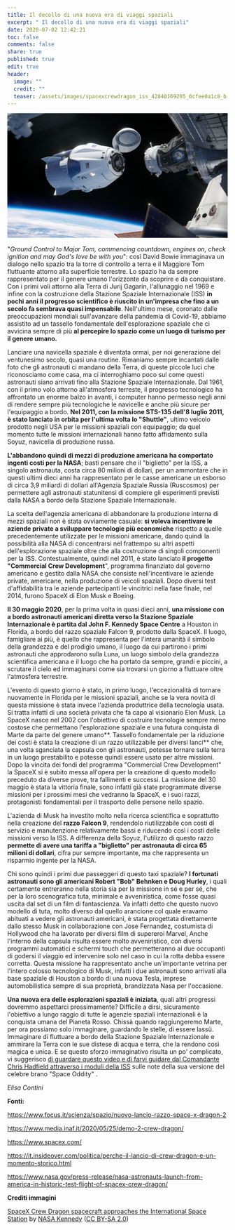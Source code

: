 ```yaml
---
title: Il decollo di una nuova era di viaggi spaziali
excerpt: " Il decollo di una nuova era di viaggi spaziali"
date: 2020-07-02 12:42:21
toc: false
comments: false
share: true
published: true
edit: true
header:
  image: ""
  credit: ""
  teaser: /assets/images/spacexcrewdragon_iss_42840169205_0cfee0a1c8_b.jpg
---
```

![](/assets/images/spacexcrewdragon_iss_42840169205_0cfee0a1c8_b.jpg "SpaceX Crew Dragon spacecraft approaches the International Space Station")

"*Ground Control to Major Tom, commencing countdown, engines on, check ignition and may God's love be with you*": così David Bowie immaginava un dialogo nello spazio tra la torre di controllo a terra e il Maggiore Tom fluttuante attorno alla superficie terrestre. Lo spazio ha da sempre rappresentato per il genere umano l'orizzonte da scoprire e da conquistare. Con i primi voli attorno alla Terra di Jurij Gagarin, l'allunaggio nel 1969 e infine con la costruzione della Stazione Spaziale Internazionale (ISS) **in pochi anni il progresso scientifico è riuscito in un'impresa che fino a un secolo fa sembrava quasi impensabile**. Nell'ultimo mese, coronato dalle preoccupazioni mondiali sull'avanzare della pandemia di Covid-19, abbiamo assistito ad un tassello fondamentale dell'esplorazione spaziale che ci avvicina sempre di più **al percepire lo spazio come un luogo di turismo per il genere umano.** 

Lanciare una navicella spaziale è diventata ormai, per noi generazione del ventunesimo secolo, quasi una routine. Rimaniamo sempre incantati dalle foto che gli astronauti ci mandano della Terra, di queste piccole luci che riconosciamo come casa, ma ci interroghiamo poco sul come questi astronauti siano arrivati fino alla Stazione Spaziale Internazionale. Dal 1961, con il primo volo attorno all'atmosfera terreste, il progresso tecnologico ha affrontato un enorme balzo in avanti, i computer hanno permesso negli anni di rendere sempre più tecnologiche le navicelle e anche più sicure per l'equipaggio a bordo. **Nel 2011, con la missione STS-135 dell'8 luglio 2011, è stato lanciato in orbita per l'ultima volta lo "Shuttle"**, ultimo veicolo prodotto negli USA per le missioni spaziali con equipaggio; da quel momento tutte le missioni internazionali hanno fatto affidamento sulla Soyuz, navicella di produzione russa.

**L'abbandono quindi di mezzi di produzione americana ha comportato ingenti costi per la NASA**; basti pensare che il "biglietto" per la ISS, a singolo astronauta, costa circa 80 milioni di dollari, per un ammontare che in questi ultimi dieci anni ha rappresentato per le casse americane un esborso di circa 3,9 miliardi di dollari all'Agenzia Spaziale Russia (Ruscosmos) per permettere agli astronauti statunitensi di compiere gli esperimenti previsti dalla NASA a bordo della Stazione Spaziale Internazionale.

La scelta dell'agenzia americana di abbandonare la produzione interna di mezzi spaziali non è stata ovviamente casuale: **si voleva incentivare le aziende private a sviluppare tecnologie più economiche** rispetto a quelle precedentemente utilizzate per le missioni americane, dando quindi la possibilità alla NASA di concentrarsi nel frattempo su altri aspetti dell'esplorazione spaziale oltre che alla costruzione di singoli componenti per la ISS. Contestualmente, quindi nel 2011, è stato lanciato **il progetto "Commercial Crew Development**", programma finanziato dal governo americano e gestito dalla NASA che consiste nell'incentivare le aziende private, americane, nella produzione di veicoli spaziali. Dopo diversi test d'affidabilità tra le aziende partecipanti le vincitrici nella fase finale, nel 2014, furono SpaceX di Elon Musk e Boeing.

**Il 30 maggio 2020**, per la prima volta in quasi dieci anni, **una missione con a bordo astronauti americani diretta verso la Stazione Spaziale Internazionale è partita dal John F. Kennedy Space Centre** a Houston in Florida, a bordo del razzo spaziale Falcon 9, prodotto dalla SpaceX. Il luogo, famigliare ai più, è quello che rappresenta per l'intera umanità il simbolo della grandezza e del prodigio umano, il luogo da cui partirono i primi astronauti che approdarono sulla Luna, un luogo simbolo della grandezza scientifica americana e il luogo che ha portato da sempre, grandi e piccini, a scrutare il cielo ed immaginarsi come sia trovarsi un giorno a fluttuare oltre l'atmosfera terrestre.

L'evento di questo giorno è stato, in primo luogo, l'eccezionalità di tornare nuovamente in Florida per le missioni spaziali, anche se la vera novità di questa missione è stata invece l'azienda produttrice della tecnologia usata. Si tratta infatti di una società privata che fa capo al visionario Elon Musk. La SpaceX nasce nel 2002 con l'obiettivo di costruire tecnologie sempre meno costose che permettano l'esplorazione spaziale e una futura conquista di Marte da parte del genere umano**. Tassello fondamentale per la riduzione dei costi è stata la creazione di un razzo utilizzabile per diversi lanci** che, una volta sganciata la capsula con gli astronauti, potesse tornare sulla terra in un luogo prestabilito e potesse quindi essere usato per altre missioni. Dopo la vincita dei fondi del programma "Commercial Crew Development" la SpaceX si è subito messa all'opera per la creazione di questo modello preceduto da diverse prove, tra fallimenti e successi. La missione del 30 maggio è stata la vittoria finale, sono infatti già state programmate diverse missioni per i prossimi mesi che vedranno la SpaceX, e i suoi razzi, protagonisti fondamentali per il trasporto delle persone nello spazio.

L'azienda di Musk ha investito molto nella ricerca scientifica e soprattutto nella creazione del **razzo Falcon 9**, rendendolo riutilizzabile con costi di servizio e manutenzione relativamente bassi e riducendo così i costi delle missioni verso la ISS. A differenza della Soyuz, l'utilizzo di questo razzo **permette di avere una tariffa a "biglietto" per astronauta di circa 65 milioni di dollari**, cifra pur sempre importante, ma che rappresenta un risparmio ingente per la NASA.

Chi sono quindi i primi due passeggeri di questo taxi spaziale? **I fortunati astronauti sono gli americani Robert "Bob" Behnken e Doug Hurley**, i quali certamente entreranno nella storia sia per la missione in sé e per sé, che per la loro scenografica tuta, minimale e avveniristica, come fosse quasi uscita dal set di un film di fantascienza. Va infatti detto che questo nuovo modello di tuta, molto diverso dal quello arancione col quale eravamo abituati a vedere gli astronauti americani, è stata progettata direttamente dallo stesso Musk in collaborazione con Jose Fernandez, costumista di Hollywood che ha lavorato per diversi film di supereroi Marvel, Anche l'interno della capsula risulta essere molto avveniristico, con diversi programmi automatici e schermi touch che permetteranno ai due occupanti di godersi il viaggio ed intervenire solo nel caso in cui la rotta debba essere corretta. Questa missione ha rappresentato anche un'importante vetrina per l'intero colosso tecnologico di Musk, infatti i due astronauti sono arrivati alla base spaziale di Houston a bordo di una nuova Tesla, imprese automobilistica sempre di sua proprietà, brandizzata Nasa per l'occasione.

**Una nuova era delle esplorazioni spaziali è iniziata**, quali altri progressi dovremmo aspettarci prossimamente? Difficile a dirsi, sicuramente l'obiettivo a lungo raggio di tutte le agenzie spaziali internazionali è la conquista umana del Pianeta Rosso. Chissà quando raggiungeremo Marte, per ora possiamo solo immaginare, guardando le stelle, di essere lassù. Immaginare di fluttuare a bordo della Stazione Spaziale Internazionale e ammirare la Terra con le sue distese di acqua e terra, che la rendono così magica e unica. E se questo sforzo immaginativo risulta un po' complicato, vi suggerisco [di guardare questo video e di farvi guidare dal Comandante Chris Hadfield attraverso i moduli della ISS](https://www.youtube.com/watch?v=KaOC9danxNo) sulle note della sua versione del celebre brano "Space Oddity" .

*Elisa Contini*

**Fonti:**

<https://www.focus.it/scienza/spazio/nuovo-lancio-razzo-space-x-dragon-2>

<https://www.media.inaf.it/2020/05/25/demo-2-crew-dragon/>

<https://www.spacex.com/>

<https://it.insideover.com/politica/perche-il-lancio-di-crew-dragon-e-un-momento-storico.html>

<https://www.nasa.gov/press-release/nasa-astronauts-launch-from-america-in-historic-test-flight-of-spacex-crew-dragon/>

**Crediti immagini**

[SpaceX Crew Dragon spacecraft approaches the International Space Station](https://www.flickr.com/photos/nasakennedy/42840169205/) by [NASA Kennedy](https://www.flickr.com/people/nasakennedy/) ([CC BY-SA 2.0](https://creativecommons.org/licenses/by-sa/2.0/))